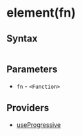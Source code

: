 # element(fn)

## Syntax

```js
```

## Parameters

* `fn` - `<Function>`

## Providers

* [useProgressive](useProgressive.md)
